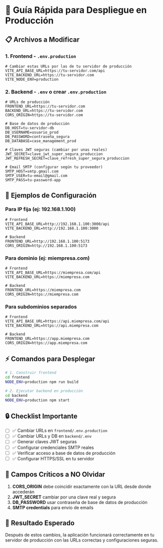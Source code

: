 # 🚀 Guía Rápida para Despliegue en Producción

## 📋 **Archivos a Modificar**

### 1. **Frontend - `.env.production`**

```env
# Cambiar estas URLs por las de tu servidor de producción
VITE_API_BASE_URL=https://tu-servidor.com/api
VITE_BACKEND_URL=https://tu-servidor.com
VITE_NODE_ENV=production
```

### 2. **Backend - `.env` o crear `.env.production`**

```env
# URLs de producción
FRONTEND_URL=https://tu-servidor.com
BACKEND_URL=https://tu-servidor.com
CORS_ORIGIN=https://tu-servidor.com

# Base de datos de producción
DB_HOST=tu-servidor-db
DB_USERNAME=usuario_prod
DB_PASSWORD=contraseña_segura
DB_DATABASE=case_management_prod

# Claves JWT seguras (cambiar por unas reales)
JWT_SECRET=clave_jwt_super_segura_produccion
JWT_REFRESH_SECRET=clave_refresh_super_segura_produccion

# Email SMTP (configurar según tu proveedor)
SMTP_HOST=smtp.gmail.com
SMTP_USER=tu-email@gmail.com
SMTP_PASS=tu-password-app
```

## 🔧 **Ejemplos de Configuración**

### **Para IP fija (ej: 192.168.1.100)**

```env
# Frontend
VITE_API_BASE_URL=http://192.168.1.100:3000/api
VITE_BACKEND_URL=http://192.168.1.100:3000

# Backend
FRONTEND_URL=http://192.168.1.100:5173
CORS_ORIGIN=http://192.168.1.100:5173
```

### **Para dominio (ej: miempresa.com)**

```env
# Frontend
VITE_API_BASE_URL=https://miempresa.com/api
VITE_BACKEND_URL=https://miempresa.com

# Backend
FRONTEND_URL=https://miempresa.com
CORS_ORIGIN=https://miempresa.com
```

### **Para subdominios separados**

```env
# Frontend
VITE_API_BASE_URL=https://api.miempresa.com/api
VITE_BACKEND_URL=https://api.miempresa.com

# Backend
FRONTEND_URL=https://app.miempresa.com
CORS_ORIGIN=https://app.miempresa.com
```

## ⚡ **Comandos para Desplegar**

```bash
# 1. Construir frontend
cd frontend
NODE_ENV=production npm run build

# 2. Ejecutar backend en producción
cd backend
NODE_ENV=production npm start
```

## 🔒 **Checklist Importante**

- [ ] ✅ Cambiar URLs en `frontend/.env.production`
- [ ] ✅ Cambiar URLs y DB en `backend/.env`
- [ ] ✅ Generar claves JWT seguras
- [ ] ✅ Configurar credenciales SMTP reales
- [ ] ✅ Verificar acceso a base de datos de producción
- [ ] ✅ Configurar HTTPS/SSL en tu servidor

## 🚨 **Campos Críticos a NO Olvidar**

1. **CORS_ORIGIN** debe coincidir exactamente con la URL desde donde accederán
2. **JWT_SECRET** cambiar por una clave real y segura
3. **DB_PASSWORD** usar contraseña de base de datos de producción
4. **SMTP credentials** para envío de emails

## 🎯 **Resultado Esperado**

Después de estos cambios, la aplicación funcionará correctamente en tu servidor de producción con las URLs correctas y configuraciones seguras.
